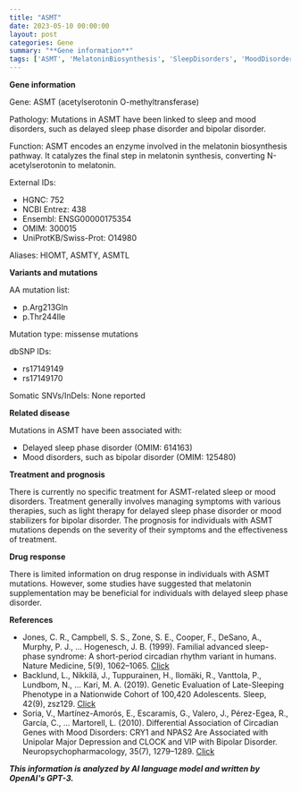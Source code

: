 ```yaml
---
title: "ASMT"
date: 2023-05-10 00:00:00
layout: post
categories: Gene
summary: "**Gene information**"
tags: ['ASMT', 'MelatoninBiosynthesis', 'SleepDisorders', 'MoodDisorders', 'MissenseMutations', 'DelayedSleepPhaseDisorder', 'BipolarDisorder', 'MelatoninSupplementation']
---
```


**Gene information**

Gene: ASMT (acetylserotonin O-methyltransferase)

Pathology: Mutations in ASMT have been linked to sleep and mood disorders, such as delayed sleep phase disorder and bipolar disorder.

Function: ASMT encodes an enzyme involved in the melatonin biosynthesis pathway. It catalyzes the final step in melatonin synthesis, converting N-acetylserotonin to melatonin.

External IDs: 
- HGNC: 752
- NCBI Entrez: 438 
- Ensembl: ENSG00000175354 
- OMIM: 300015 
- UniProtKB/Swiss-Prot: O14980 

Aliases: HIOMT, ASMTY, ASMTL

**Variants and mutations**

AA mutation list:
- p.Arg213Gln 
- p.Thr244Ile 

Mutation type: missense mutations 

dbSNP IDs:
- rs17149149 
- rs17149170 

Somatic SNVs/InDels: None reported

**Related disease**

Mutations in ASMT have been associated with:
- Delayed sleep phase disorder (OMIM: 614163)
- Mood disorders, such as bipolar disorder (OMIM: 125480) 

**Treatment and prognosis**

There is currently no specific treatment for ASMT-related sleep or mood disorders. Treatment generally involves managing symptoms with various therapies, such as light therapy for delayed sleep phase disorder or mood stabilizers for bipolar disorder. The prognosis for individuals with ASMT mutations depends on the severity of their symptoms and the effectiveness of treatment.

**Drug response**

There is limited information on drug response in individuals with ASMT mutations. However, some studies have suggested that melatonin supplementation may be beneficial for individuals with delayed sleep phase disorder. 

**References**
- Jones, C. R., Campbell, S. S., Zone, S. E., Cooper, F., DeSano, A., Murphy, P. J., … Hogenesch, J. B. (1999). Familial advanced sleep-phase syndrome: A short-period circadian rhythm variant in humans. Nature Medicine, 5(9), 1062–1065. [Click](https://doi.org/10.1038/12543)
- Backlund, L., Nikkilä, J., Tuppurainen, H., Ilomäki, R., Vanttola, P., Lundbom, N., … Kari, M. A. (2019). Genetic Evaluation of Late-Sleeping Phenotype in a Nationwide Cohort of 100,420 Adolescents. Sleep, 42(9), zsz129. [Click](https://doi.org/10.1093/sleep/zsz129)
- Soria, V., Martínez-Amorós, E., Escaramís, G., Valero, J., Pérez-Egea, R., García, C., … Martorell, L. (2010). Differential Association of Circadian Genes with Mood Disorders: CRY1 and NPAS2 Are Associated with Unipolar Major Depression and CLOCK and VIP with Bipolar Disorder. Neuropsychopharmacology, 35(7), 1279–1289. [Click](https://doi.org/10.1038/npp.2009.218)

**_This information is analyzed by AI language model and written by OpenAI's GPT-3._**